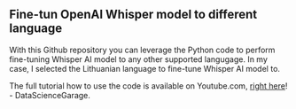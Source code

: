 <h2>Fine-tun OpenAI Whisper model to different language</h2>
<p>With this Github repository you can leverage the Python code to perform fine-tuning Whisper AI model to any other supported langugage. In my case, I selected the Lithuanian language to fine-tune Whisper AI model to.
</p>

<p>
The full tutorial how to use the code is available on Youtube.com, <a href="https://youtu.be/O60EnXcbi6g">right here</a>!<br>
- DataScienceGarage.
</p>
